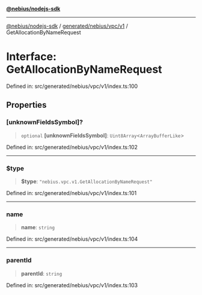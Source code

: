 [**@nebius/nodejs-sdk**](../../../../../README.md)

---

[@nebius/nodejs-sdk](../../../../../README.md) / [generated/nebius/vpc/v1](../README.md) / GetAllocationByNameRequest

# Interface: GetAllocationByNameRequest

Defined in: src/generated/nebius/vpc/v1/index.ts:100

## Properties

### \[unknownFieldsSymbol\]?

> `optional` **\[unknownFieldsSymbol\]**: `Uint8Array`\<`ArrayBufferLike`\>

Defined in: src/generated/nebius/vpc/v1/index.ts:102

---

### $type

> **$type**: `"nebius.vpc.v1.GetAllocationByNameRequest"`

Defined in: src/generated/nebius/vpc/v1/index.ts:101

---

### name

> **name**: `string`

Defined in: src/generated/nebius/vpc/v1/index.ts:104

---

### parentId

> **parentId**: `string`

Defined in: src/generated/nebius/vpc/v1/index.ts:103
